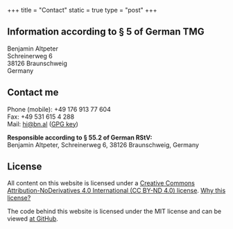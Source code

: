 +++
title = "Contact"
static = true
type = "post"
+++

## Information according to § 5 of German TMG

Benjamin Altpeter  
Schreinerweg 6  
38126 Braunschweig  
Germany

## Contact me

Phone (mobile): +49 176 913 77 604  
Fax: +49 531 615 4 288  
Mail: hi@bn.al ([GPG key](https://keybase.io/baltpeter))

**Responsible according to § 55.2 of German RStV:**  
Benjamin Altpeter, Schreinerweg 6, 38126 Braunschweig, Germany

## License

All content on this website is licensed under a [Creative Commons Attribution-NoDerivatives 4.0 International (CC BY-ND 4.0) license](https://creativecommons.org/licenses/by-nd/4.0/). [Why this license?](https://www.gnu.org/licenses/license-list.html#OpinionLicenses)

The code behind this website is licensed under the MIT license and can be viewed [at GitHub](https://github.com/baltpeter/benjamin-altpeter.de).
